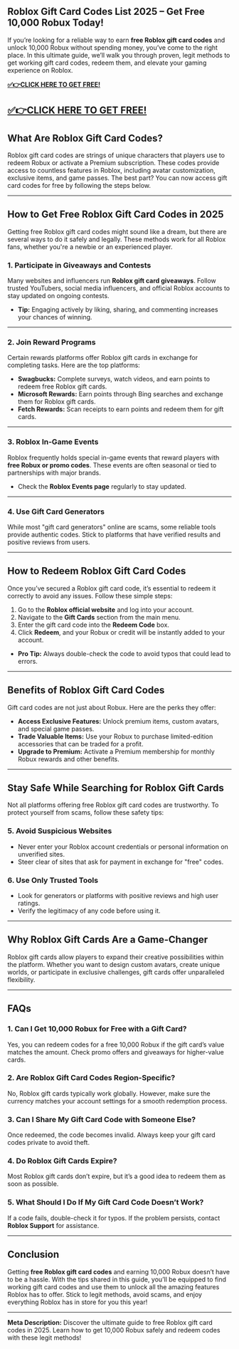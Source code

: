 ## **Roblox Gift Card Codes List 2025 – Get Free 10,000 Robux Today!**

If you’re looking for a reliable way to earn **free Roblox gift card codes** and unlock 10,000 Robux without spending money, you’ve come to the right place. In this ultimate guide, we’ll walk you through proven, legit methods to get working gift card codes, redeem them, and elevate your gaming experience on Roblox.  

**[✅👉CLICK HERE TO GET FREE!](https://rosofferzone.com/allgiftcard/)**

**[✅👉CLICK HERE TO GET FREE!](https://rosofferzone.com/allgiftcard/)**
---

## **What Are Roblox Gift Card Codes?**

Roblox gift card codes are strings of unique characters that players use to redeem Robux or activate a Premium subscription. These codes provide access to countless features in Roblox, including avatar customization, exclusive items, and game passes. The best part? You can now access gift card codes for free by following the steps below.

---

## **How to Get Free Roblox Gift Card Codes in 2025**

Getting free Roblox gift card codes might sound like a dream, but there are several ways to do it safely and legally. These methods work for all Roblox fans, whether you're a newbie or an experienced player.  

### **1. Participate in Giveaways and Contests**  
Many websites and influencers run **Roblox gift card giveaways**. Follow trusted YouTubers, social media influencers, and official Roblox accounts to stay updated on ongoing contests.  

- **Tip:** Engaging actively by liking, sharing, and commenting increases your chances of winning.  

---

### **2. Join Reward Programs**  
Certain rewards platforms offer Roblox gift cards in exchange for completing tasks. Here are the top platforms:  

- **Swagbucks:** Complete surveys, watch videos, and earn points to redeem free Roblox gift cards.  
- **Microsoft Rewards:** Earn points through Bing searches and exchange them for Roblox gift cards.  
- **Fetch Rewards:** Scan receipts to earn points and redeem them for gift cards.  

---

### **3. Roblox In-Game Events**  
Roblox frequently holds special in-game events that reward players with **free Robux or promo codes**. These events are often seasonal or tied to partnerships with major brands.  

- Check the **Roblox Events page** regularly to stay updated.  

---

### **4. Use Gift Card Generators**  
While most "gift card generators" online are scams, some reliable tools provide authentic codes. Stick to platforms that have verified results and positive reviews from users.  

---

## **How to Redeem Roblox Gift Card Codes**

Once you’ve secured a Roblox gift card code, it’s essential to redeem it correctly to avoid any issues. Follow these simple steps:  

1. Go to the **Roblox official website** and log into your account.  
2. Navigate to the **Gift Cards** section from the main menu.  
3. Enter the gift card code into the **Redeem Code** box.  
4. Click **Redeem**, and your Robux or credit will be instantly added to your account.  

- **Pro Tip:** Always double-check the code to avoid typos that could lead to errors.  

---

## **Benefits of Roblox Gift Card Codes**

Gift card codes are not just about Robux. Here are the perks they offer:  

- **Access Exclusive Features:** Unlock premium items, custom avatars, and special game passes.  
- **Trade Valuable Items:** Use your Robux to purchase limited-edition accessories that can be traded for a profit.  
- **Upgrade to Premium:** Activate a Premium membership for monthly Robux rewards and other benefits.  

---

## **Stay Safe While Searching for Roblox Gift Cards**

Not all platforms offering free Roblox gift card codes are trustworthy. To protect yourself from scams, follow these safety tips:  

### **5. Avoid Suspicious Websites**  
- Never enter your Roblox account credentials or personal information on unverified sites.  
- Steer clear of sites that ask for payment in exchange for "free" codes.  

### **6. Use Only Trusted Tools**  
- Look for generators or platforms with positive reviews and high user ratings.  
- Verify the legitimacy of any code before using it.  

---

## **Why Roblox Gift Cards Are a Game-Changer**

Roblox gift cards allow players to expand their creative possibilities within the platform. Whether you want to design custom avatars, create unique worlds, or participate in exclusive challenges, gift cards offer unparalleled flexibility.  

---

## **FAQs**  

### **1. Can I Get 10,000 Robux for Free with a Gift Card?**  
Yes, you can redeem codes for a free 10,000 Robux if the gift card’s value matches the amount. Check promo offers and giveaways for higher-value cards.  

### **2. Are Roblox Gift Card Codes Region-Specific?**  
No, Roblox gift cards typically work globally. However, make sure the currency matches your account settings for a smooth redemption process.  

### **3. Can I Share My Gift Card Code with Someone Else?**  
Once redeemed, the code becomes invalid. Always keep your gift card codes private to avoid theft.  

### **4. Do Roblox Gift Cards Expire?**  
Most Roblox gift cards don’t expire, but it’s a good idea to redeem them as soon as possible.  

### **5. What Should I Do If My Gift Card Code Doesn’t Work?**  
If a code fails, double-check it for typos. If the problem persists, contact **Roblox Support** for assistance.  

---

## **Conclusion**

Getting **free Roblox gift card codes** and earning 10,000 Robux doesn’t have to be a hassle. With the tips shared in this guide, you’ll be equipped to find working gift card codes and use them to unlock all the amazing features Roblox has to offer. Stick to legit methods, avoid scams, and enjoy everything Roblox has in store for you this year!  

---

**Meta Description:** Discover the ultimate guide to free Roblox gift card codes in 2025. Learn how to get 10,000 Robux safely and redeem codes with these legit methods!  
